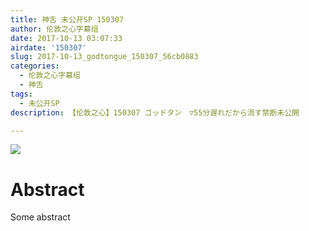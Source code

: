 ```yaml
---
title: 神舌 未公开SP 150307
author: 伦敦之心字幕组
date: 2017-10-13 03:07:33
airdate: '150307'
slug: 2017-10-13_godtongue_150307_56cb0883
categories:
  - 伦敦之心字幕组
  - 神舌
tags:
  - 未公开SP
description: 【伦敦之心】150307 ゴッドタン　▽55分遅れだから流す禁断未公開

---
```

![](/img/gakki.jpg)
# Abstract
Some abstract
